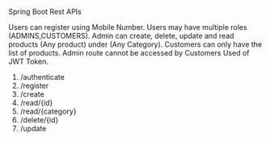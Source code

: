 Spring Boot Rest APIs

Users can register using Mobile Number.
Users may have multiple roles (ADMINS,CUSTOMERS).
Admin can create, delete, update and read products (Any product) under (Any Category). 
Customers can only have the list of products.
Admin route cannot be accessed by Customers 
Used of JWT Token.


1. /authenticate
2. /register
3. /create
4. /read/{id}
5. /read/{category}
6. /delete/{id}
7. /update

